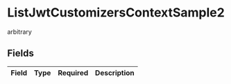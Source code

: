# ListJwtCustomizersContextSample2

arbitrary


## Fields

| Field       | Type        | Required    | Description |
| ----------- | ----------- | ----------- | ----------- |
